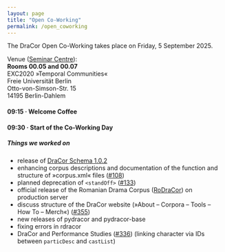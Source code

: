 ```yaml
---
layout: page
title: "Open Co-Working"
permalink: /open_coworking
---
```


The DraCor Open Co-Working takes place on Friday, 5 September 2025.

Venue ([Seminar Centre](venue)):\
**Rooms 00.05 and 00.07**\
EXC2020 »Temporal Communities«\
Freie Universität Berlin\
Otto-von-Simson-Str. 15\
14195 Berlin-Dahlem

#### 09:15 · Welcome Coffee

#### 09:30 · Start of the Co-Working Day

##### Things we worked on

* release of [DraCor Schema 1.0.2](https://github.com/dracor-org/dracor-schema/releases/tag/v1.0.2)
* enhancing corpus descriptions and documentation of the function and structure of »corpus.xml« files ([#108](https://github.com/dracor-org/dracor-schema/issues/108))
* planned deprecation of ```<standOff>``` ([#133](https://github.com/dracor-org/dracor-schema/issues/133))
* official release of the Romanian Drama Corpus ([RoDraCor](https://dracor.org/ro)) on production server
* discuss structure of the DraCor website (»About – Corpora – Tools – How To – Merch«) ([#355](https://github.com/dracor-org/dracor-frontend/discussions/355))
* new releases of pydracor and pydracor-base
* fixing errors in rdracor
* DraCor and Performance Studies ([#336](https://github.com/dracor-org/dracor-api/discussions/336)) (linking character via IDs between ```particDesc``` and ```castList```)
